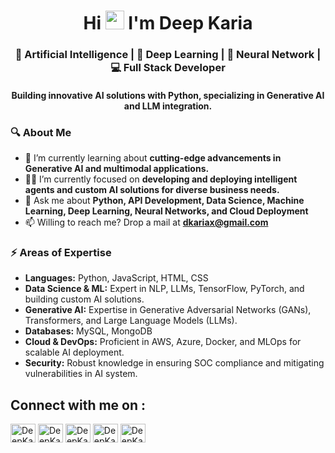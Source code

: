 <h1 align="center">Hi <img src="https://raw.githubusercontent.com/MartinHeinz/MartinHeinz/master/wave.gif" width="30px"> I'm Deep Karia</h1>
<h3 align="center"> 🤖 Artificial Intelligence | 🌌 Deep Learning | 🧠 Neural Network | 💻 Full Stack Developer</h3>
<h4 align = "center">Building innovative AI solutions with Python, specializing in Generative AI and LLM integration.</h4>

### 🔍 About Me
- 🌱 I’m currently learning about **cutting-edge advancements in Generative AI and multimodal applications.**
- 👨‍💻 I’m currently focused on **developing and deploying intelligent agents and custom AI solutions for diverse business needs.**
- 💬 Ask me about **Python, API Development, Data Science, Machine Learning, Deep Learning, Neural Networks, and Cloud Deployment**
- 📫 Willing to reach me? Drop a mail at **dkariax@gmail.com**

### ⚡ Areas of Expertise
- **Languages:** Python, JavaScript, HTML, CSS
- **Data Science & ML:**  Expert in NLP, LLMs, TensorFlow, PyTorch, and building custom AI solutions.
- **Generative AI:** Expertise in Generative Adversarial Networks (GANs), Transformers, and Large Language Models (LLMs).
- **Databases:** MySQL, MongoDB
- **Cloud & DevOps:** Proficient in AWS, Azure, Docker, and MLOps for scalable AI deployment.
- **Security:** Robust knowledge in ensuring SOC compliance and mitigating vulnerabilities in AI system.

<h2 align="left">Connect with me on :</h2>
<p align="left">
<a href="https://www.linkedin.com/in/deep-karia" target="_blank"><img align="center" src="https://raw.githubusercontent.com/rahuldkjain/github-profile-readme-generator/master/src/images/icons/Social/linked-in-alt.svg" alt="DeepKaria" height="30" width="40" /></a>
<a href="https://huggingface.co/deepkaria" target="_blank"><img align="center" src="https://huggingface.co/datasets/huggingface/brand-assets/resolve/main/hf-logo.svg" alt="DeepKaria" height="30" width="40" /></a>
<a href="https://www.hackerrank.com/dkariax" target="_blank"><img align="center" src="https://raw.githubusercontent.com/rahuldkjain/github-profile-readme-generator/master/src/images/icons/Social/hackerrank.svg" alt="DeepKaria" height="30" width="40" /></a>
<a href="https://stackoverflow.com/users/25225513/deep-karia" target="_blank"><img align="center" src="https://raw.githubusercontent.com/rahuldkjain/github-profile-readme-generator/master/src/images/icons/Social/stack-overflow.svg" alt="DeepKaria" height="30" width="40" /></a>
<a href="https://deepkaria.medium.com/" target="_blank"><img align="center" src="https://raw.githubusercontent.com/rahuldkjain/github-profile-readme-generator/master/src/images/icons/Social/medium.svg" alt="DeepKaria" height="30" width="40" /></a>
</p>
